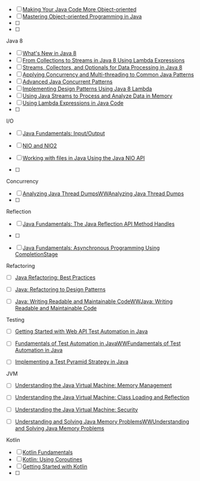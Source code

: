 - [ ] [Making Your Java Code More Object-oriented](https://app.pluralsight.com/library/courses/object-oriented-java-code)
- [ ] [Mastering Object-oriented Programming in Java](https://app.pluralsight.com/library/courses/object-oriented-programming-java/table-of-contents)
- [ ] 
- [ ] 





Java 8

- [ ] [What's New in Java 8](https://app.pluralsight.com/library/courses/java-8-whats-new)
- [ ] [From Collections to Streams in Java 8 Using Lambda Expressions](https://app.pluralsight.com/library/courses/java-8-lambda-expressions-collections-streams)
- [ ] [Streams, Collectors, and Optionals for Data Processing in Java 8](https://app.pluralsight.com/library/courses/java-8-data-processing-streams-collectors-optionals)
- [ ] [Applying Concurrency and Multi-threading to Common Java Patterns](https://app.pluralsight.com/library/courses/java-patterns-concurrency-multi-threading)
- [ ] [Advanced Java Concurrent Patterns](https://app.pluralsight.com/library/courses/java-concurrent-patterns-advanced)
- [ ] [Implementing Design Patterns Using Java 8 Lambda](https://app.pluralsight.com/library/courses/implementing-design-patterns-java-8-lambda-expression)
- [ ] [Using Java Streams to Process and Analyze Data in Memory](https://app.pluralsight.com/library/courses/java-streams-process-analyze-data-memory)
- [ ] [Using Lambda Expressions in Java Code](https://app.pluralsight.com/library/courses/lambda-expressions-java-code)
- [ ] 



I/O

- [ ] [Java Fundamentals: Input/Output](https://app.pluralsight.com/library/courses/java-fundamentals-input-output)
- [ ] [NIO and NIO2](https://app.pluralsight.com/library/courses/java-fundamentals-nio-nio2)

- [ ] [Working with files in Java Using the Java NIO API](https://app.pluralsight.com/library/courses/files-java-nio-api/table-of-contents)
- [ ] 



Concurrency

- [ ] [Analyzing Java Thread DumpsWWAnalyzing Java Thread Dumps](https://app.pluralsight.com/library/courses/analyzing-java-thread-dumps)
- [ ] 



Reflection

- [ ] [Java Fundamentals: The Java Reflection API Method Handles](https://app.pluralsight.com/library/courses/java-fundamentals-reflection-api-method-handles)
- [ ] 







- [ ] [Java Fundamentals: Asynchronous Programming Using CompletionStage](https://app.pluralsight.com/library/courses/java-fundamentals-asynchronous-programming-completionstage)



Refactoring

- [ ] [Java Refactoring: Best Practices](https://app.pluralsight.com/library/courses/java-refactoring-best-practices)
- [ ] [Java: Refactoring to Design Patterns](https://app.pluralsight.com/library/courses/java-refactoring-design-patterns)
- [ ] [Java: Writing Readable and Maintainable CodeWWJava: Writing Readable and Maintainable Code](https://app.pluralsight.com/library/courses/java-writing-readable-maintainable-code)



Testing

- [ ] [Getting Started with Web API Test Automation in Java](https://app.pluralsight.com/library/courses/java-web-api-test-automation-getting-started)
- [ ] [Fundamentals of Test Automation in JavaWWFundamentals of Test Automation in Java](https://app.pluralsight.com/library/courses/test-automation-java-fundamentals)
- [ ] [Implementing a Test Pyramid Strategy in Java](https://app.pluralsight.com/library/courses/implementing-test-pyramid-strategy-java/table-of-contents)



JVM

- [ ] [Understanding the Java Virtual Machine: Memory Management](https://app.pluralsight.com/library/courses/understanding-java-vm-memory-management)
- [ ] [Understanding the Java Virtual Machine: Class Loading and Reflection](https://app.pluralsight.com/library/courses/understanding-java-vm-class-loading-reflection)
- [ ] [Understanding the Java Virtual Machine: Security](https://app.pluralsight.com/library/courses/understanding-java-vm-security)
- [ ] [Understanding and Solving Java Memory ProblemsWWUnderstanding and Solving Java Memory Problems](https://app.pluralsight.com/library/courses/java-understanding-solving-memory-problems)



Kotlin

- [ ] [Kotlin Fundamentals](https://app.pluralsight.com/library/courses/kotlin-fundamentals)
- [ ] [Kotlin: Using Coroutines](https://app.pluralsight.com/library/courses/kotlin-using-coroutines)
- [ ] [Getting Started with Kotlin](https://app.pluralsight.com/library/courses/kotlin-getting-started)
- [ ] 

